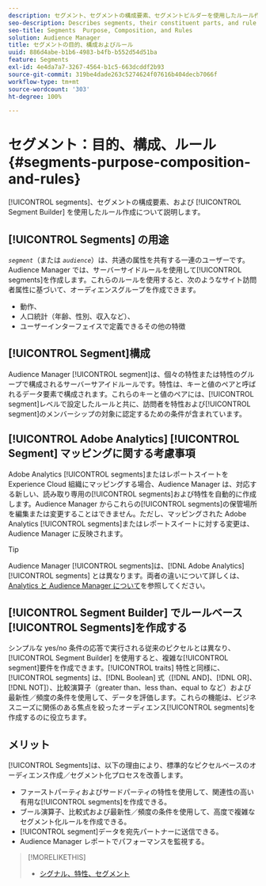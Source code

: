 ```yaml
---
description: セグメント、セグメントの構成要素、セグメントビルダーを使用したルール作成について説明します。
seo-description: Describes segments, their constituent parts, and rule creation with Segment Builder.
seo-title: Segments  Purpose, Composition, and Rules
solution: Audience Manager
title: セグメントの目的、構成およびルール
uuid: 886d4abe-b1b6-4983-b4fb-b552d54d51ba
feature: Segments
exl-id: 4e4da7a7-3267-4564-b1c5-663dcddf2b93
source-git-commit: 319be4dade263c5274624f07616b404decb7066f
workflow-type: tm+mt
source-wordcount: '303'
ht-degree: 100%

---
```


# セグメント：目的、構成、ルール {#segments-purpose-composition-and-rules}

[!UICONTROL segments]、セグメントの構成要素、および [!UICONTROL Segment Builder] を使用したルール作成について説明します。

## [!UICONTROL Segments] の用途

*`segment`*（または *`audience`*）は、共通の属性を共有する一連のユーザーです。Audience Manager では、サーバーサイドルールを使用して[!UICONTROL segments]を作成します。これらのルールを使用すると、次のようなサイト訪問者属性に基づいて、オーディエンスグループを作成できます。

* 動作、
* 人口統計（年齢、性別、収入など）、
* ユーザーインターフェイスで定義できるその他の特徴

## [!UICONTROL Segment]構成

Audience Manager [!UICONTROL segment]は、個々の特性または特性のグループで構成されるサーバーサアイドルールです。特性は、キーと値のペアと呼ばれるデータ要素で構成されます。これらのキーと値のペアには、[!UICONTROL segment]レベルで設定したルールと共に、訪問者を特性および[!UICONTROL segment]のメンバーシップの対象に認定するための条件が含まれています。

## [!UICONTROL Adobe Analytics] [!UICONTROL Segment] マッピングに関する考慮事項

Adobe Analytics [!UICONTROL segments]またはレポートスイートをExperience Cloud 組織にマッピングする場合、Audience Manager は、対応する新しい、読み取り専用の[!UICONTROL segments]および特性を自動的に作成します。Audience Manager からこれらの[!UICONTROL segments]の保管場所を編集または変更することはできません。ただし、マッピングされた Adobe Analytics [!UICONTROL segments]またはレポートスイートに対する変更は、Audience Manager に反映されます。

>[!TIP]
>
>Audience Manager [!UICONTROL segments]は、[!DNL Adobe Analytics] [!UICONTROL segments] とは異なります。両者の違いについて詳しくは、[Analytics と Audience Manager について](https://experienceleague.adobe.com/docs/analytics/integration/audience-analytics/audience-analytics-workflow/aam-analytics-segments.html?lang=ja)を参照してください。

## [!UICONTROL Segment Builder] でルールベース[!UICONTROL Segments]を作成する

シンプルな yes/no 条件の応答で実行される従来のピクセルとは異なり、[!UICONTROL Segment Builder] を使用すると、複雑な[!UICONTROL segment]要件を作成できます。[!UICONTROL traits] 特性と同様に、[!UICONTROL segments] は、[!DNL Boolean] 式（[!DNL AND]、[!DNL OR]、[!DNL NOT]）、比較演算子（greater than、less than、equal to など）および最新性／頻度の条件を使用して、データを評価します。これらの機能は、ビジネスニーズに関係のある焦点を絞ったオーディエンス[!UICONTROL segments]を作成するのに役立ちます。

## メリット

[!UICONTROL Segments]は、以下の理由により、標準的なピクセルベースのオーディエンス作成／セグメント化プロセスを改善します。

* ファーストパーティおよびサードパーティの特性を使用して、関連性の高い有用な[!UICONTROL segments]を作成できる。
* ブール演算子、比較式および最新性／頻度の条件を使用して、高度で複雑なセグメント化ルールを作成できる。
* [!UICONTROL segment]データを宛先パートナーに送信できる。
* Audience Manager レポートでパフォーマンスを監視する。

>[!MORELIKETHIS]
>
>* [シグナル、特性、セグメント](../../reference/signal-trait-segment.md)
